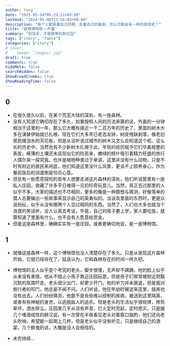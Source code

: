 ```yaml
---
author: Yang
date: "2023-05-24T00:29:21+08:00"
lastmod: "2024-05-08T13:56:03+08:00"
description: "每个人都穿着自己的鞋，走着自己的路来，怎么可能会有一样的感受呢？"
title: "森林博物馆——开篇"
summary: "别误会，不是欧蒂利斯庄园"
tags: ["story", "fable"]
categories: ["story"]
# cover: 
#    image: "images/.jpg"
draft: true
comments: true
hideMeta: false
searchHidden: false
ShowBreadCrumbs: true
ShowReadingTime: false
---
```


## 0

- 在很久很久以前，在某个荒芜大陆的深处，有一座森林。
- 没有人知道它确切存在了多久，如果按照人间的历法来算的话，外面的一分钟相当于这里的一年，那么它大概有接近一千二百万年的历史了。里面的树木大多在演替伊始就已扎根，现在它们大多早已老态龙钟，树皮残缺剥落，像老旧居民楼泡水的天花板，但是从没听说过城市的树木又怎么会知道这个呢。这么长的历史中，当然也有不少新树木扎根于此，年轻的经历赋予它们华美规整的表皮，瘠薄的土壤还未显现出它的险恶来，嫩绿的枝叶吸引着精力旺盛的旅行人偶尔来一探究竟。也许是植物种类过于单调，这里并没有什么动物，只是不时有附近的居民来闲逛，他们知道这里没什么风景，更谈不上颐养身心，作为餐前饭后的消遣倒是恰合心意。
- 但总有一些愿意探险的青年人想要走进这片森林的深处，他们听说那里有一座私人庄园，收藏了许多平日难得一见的珍奇玩意儿。当然，真正去过那里的人似乎不多，大家的描述也不尽相同，更多的像是一种臆想与猜测，好像落单的猎人总要编出一些故事来显示自己的英勇似的。当谈及里面的东西时，更是众说纷纭，似乎从没有哪两个人见过相同的东西。当然了，人们也大多也就当个消食的笑话听，没人认真去考证，毕竟，自己的孩子要上学，家人要吃饭，就算知道了里面有什么，也不会有人愿意给赏金。
- 但是这座森林里，确确实实有一座庄园，或者更确切地说，是一座博物馆。

## 1

- 就像这座森林一样，这个博物馆也没人清楚存在了多久。只是从发现这片森林开始，它就已经存在了，姑且认为，它和森林存在的时间一样久吧。
- 博物馆的主人似乎是个考究的老头，脚步很慢，无声却不蹒跚。他的脸上似乎从来没有表情，他从不阻止小孩子靠近庄园玩耍，但是孩子们常常被附近阴翳沉默的氛围吓走。老头很少出门，却更少开门。他的听力并未衰退，但是面对旅行者的叩门，他总是不闻不问。人们听说，他在年幼时被送来这里，就再也没有出去。人们纷纷猜测，他是不是有些难以控制的疾病，被送到这里隔离，或者有些神秘的身世，以逃脱敌人的追杀。但是老头的生活似乎很规律，修剪草坪，洒水除尘。庄园里几乎从没有声音，灯火定时亮起，定时熄灭。只是据几个嗜酒成性的醉汉说，有一次曾在半夜看见老头对着窗口独酌，他们还向老头吹哨，希望能一起喝上几杯，但是老头似乎没有听见，只是继续自己的酒宴。几个醉鬼的话，大概是没人会相信的。

- 未完待续...
